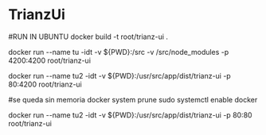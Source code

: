 # TrianzUi

#RUN IN UBUNTU
docker build -t root/trianz-ui .

docker run --name tu -idt -v ${PWD}:/src -v /src/node_modules -p 4200:4200 root/trianz-ui

docker run --name tu2 -idt -v ${PWD}:/usr/src/app/dist/trianz-ui -p 80:4200 root/trianz-ui

#se queda sin memoria
docker system prune
sudo systemctl enable docker



docker run --name tu2 -idt -v ${PWD}:/usr/src/app/dist/trianz-ui -p 80:80 root/trianz-ui